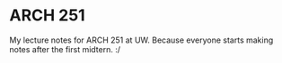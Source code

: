 ARCH 251
========

My lecture notes for ARCH 251 at UW. Because everyone starts making notes after the first midtern. :/
